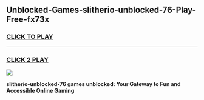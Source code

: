 
## Unblocked-Games-slitherio-unblocked-76-Play-Free-fx73x
<h3>
<a href="https://premium76.site?title=slitherio-unblocked-76&ref=20M">CLICK TO PLAY</a></h3>
<hr>

<h3>
<a href="https://premium76.site?title=slitherio-unblocked-76&ref=20M">CLICK 2 PLAY</a>
  
</h3>

<a href="https://premium76.site?title=slitherio-unblocked-76&ref=19M"><img src="https://clearcache.store/games.png"></a>


**slitherio-unblocked-76 games unblocked: Your Gateway to Fun and Accessible Online Gaming**
